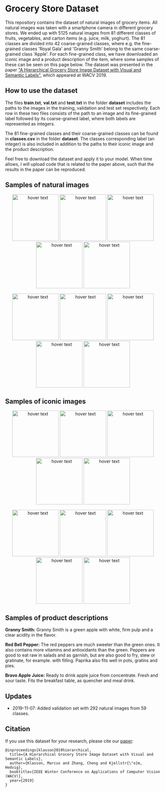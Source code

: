# Grocery Store Dataset

This repository contains the dataset of natural images of grocery items. All natural images was taken with a smartphone camera in different grocery stores. We ended up with 5125 natural images from 81 different classes of fruits, vegetables, and carton items (e.g. juice, milk, yoghurt). The 81 classes are divided into 42 coarse-grained classes, where e.g. the fine-grained classes 'Royal Gala' and 'Granny Smith' belong to the same coarse-grained class 'Apple'. For each fine-grained class, we have downloaded an iconic image and a product description of the item, where some samples of these can be seen on this page below. The dataset was presented in the paper ["A Hierarchical Grocery Store Image Dataset with Visual and Semantic Labels"](https://arxiv.org/pdf/1901.00711.pdf), which appeared at WACV 2019.

## How to use the dataset

The files **train.txt**, **val.txt** and **test.txt** in the folder **dataset** includes the paths to the images in the training, validation and test set respectively. Each row in these two files consists of the path to an image and its fine-grained label followed by its coarse-grained label, where both labels are represented as integers. 

The 81 fine-grained classes and their coarse-grained classes can be found in **classes.csv** in the folder **dataset**. The classes corresponding label (an integer) is also included in addition to the paths to their iconic image and the product description. 

Feel free to download the dataset and apply it to your model. When time allows, I will upload code that is related to the paper above, such that the results in the paper can be reproduced.  

## Samples of natural images

<p align="center">
  <img src="/GroceryStoreDataset/sample_images/natural/Granny-Smith.jpg" width="150" title="hover text">
  <img src="/GroceryStoreDataset/sample_images/natural/Pink-Lady.jpg" width="150" title="hover text">
  <img src="/GroceryStoreDataset/sample_images/natural/Lemon.jpg" width="150" title="hover text">
  <img src="/GroceryStoreDataset/sample_images/natural/Banana.jpg" width="150" title="hover text">
  <img src="/GroceryStoreDataset/sample_images/natural/Vine-Tomato.jpg" width="150" title="hover text">
</p>
<p align="center">
  <img src="/GroceryStoreDataset/sample_images/natural/Yellow-Onion.jpg" width="150" title="hover text">
  <img src="/GroceryStoreDataset/sample_images/natural/Green-Bell-Pepper.jpg" width="150" title="hover text">
  <img src="/GroceryStoreDataset/sample_images/natural/Arla-Standard-Milk.jpg" width="150" title="hover text">
  <img src="/GroceryStoreDataset/sample_images/natural/Oatly-Natural-Oatghurt.jpg" width="150" title="hover text">
  <img src="/GroceryStoreDataset/sample_images/natural/Alpro-Fresh-Soy-Milk.jpg" width="150" title="hover text">
</p>

## Samples of iconic images


<p align="center">
  <img src="/GroceryStoreDataset/sample_images/iconic/Granny-Smith_Iconic.jpg" width="150" title="hover text">
  <img src="/GroceryStoreDataset/sample_images/iconic/Pink-Lady_Iconic.jpg" width="150" title="hover text">
  <img src="/GroceryStoreDataset/sample_images/iconic/Lemon_Iconic.jpg" width="150" title="hover text">
  <img src="/GroceryStoreDataset/sample_images/iconic/Banana_Iconic.jpg" width="150" title="hover text">
  <img src="/GroceryStoreDataset/sample_images/iconic/Vine-Tomato_Iconic.jpg" width="150" title="hover text">
</p>
<p align="center">
  <img src="/GroceryStoreDataset/sample_images/iconic/Yellow-Onion_Iconic.jpg" width="150" title="hover text">
  <img src="/GroceryStoreDataset/sample_images/iconic/Green-Bell-Pepper_Iconic.jpg" width="150" title="hover text">
  <img src="/GroceryStoreDataset/sample_images/iconic/Arla-Standard-Milk_Iconic.jpg" width="150" title="hover text">
  <img src="/GroceryStoreDataset/sample_images/iconic/Oatly-Natural-Oatghurt_Iconic.jpg" width="150" title="hover text">
  <img src="/GroceryStoreDataset/sample_images/iconic/Alpro-Fresh-Soy-Milk_Iconic.jpg" width="150" title="hover text">
</p>

## Samples of product descriptions

**Granny Smith:** Granny Smith is a green apple with white, firm pulp and a clear acidity in the flavor.

**Red Bell Pepper:** The red peppers are much sweeter than the green ones. It also contains more vitamins and antioxidants than the green. Peppers are good to eat raw in salads and as garnish, but are also good to fry, stew or gratinate, for example. with filling. Paprika also fits well in pots, gratins and pies.

**Bravo Apple Juice:** Ready to drink apple juice from concentrate. Fresh and sour taste. Fits the breakfast table, as quencher and meal drink.

## Updates
* 2019-11-07: Added validation set with 292 natural images from 59 classes.

## Citation
If you use this dataset for your research, please cite our [paper](https://arxiv.org/abs/1901.00711):

```
@inproceedings{klasson2019hierarchical,
  title={A Hierarchical Grocery Store Image Dataset with Visual and Semantic Labels},
  author={Klasson, Marcus and Zhang, Cheng and Kjellstr{\"o}m, Hedvig},
  booktitle={IEEE Winter Conference on Applications of Computer Vision (WACV)},
  year={2019}
}
```
